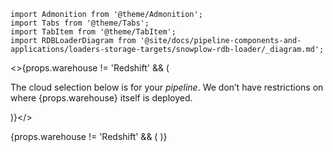 ```mdx-code-block
import Admonition from '@theme/Admonition';
import Tabs from '@theme/Tabs';
import TabItem from '@theme/TabItem';
import RDBLoaderDiagram from '@site/docs/pipeline-components-and-applications/loaders-storage-targets/snowplow-rdb-loader/_diagram.md';
```

<>{props.warehouse != 'Redshift' && (
  <Admonition type="info">
    <p>The cloud selection below is for your <i>pipeline</i>. We don’t have restrictions on where {props.warehouse} itself is deployed.</p>
  </Admonition>
)}</>

<Tabs groupId="cloud" queryString lazy>
  <TabItem value="aws" label="AWS (Batching, recommended)" default>
    <RDBLoaderDiagram {...props} batch="true" stream="Kinesis" bucket="S3" queue="SQS"/>
  </TabItem>
  <TabItem value="aws-micro-batching" label="AWS (Micro-batching)">
    <RDBLoaderDiagram {...props} stream="Kinesis" bucket="S3" queue="SQS"/>
  </TabItem>
  {props.warehouse != 'Redshift' && (<TabItem value="gcp" label="GCP">
    <RDBLoaderDiagram {...props} stream="Pub/Sub" bucket="GCS" queue="Pub/Sub"/>
  </TabItem>)}
</Tabs>
